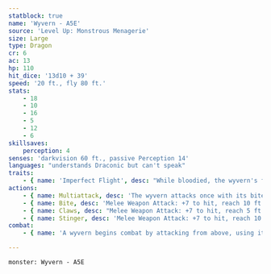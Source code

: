 ```yaml
---
statblock: true
name: 'Wyvern - A5E'
source: 'Level Up: Monstrous Menagerie'
size: Large
type: Dragon
cr: 6
ac: 13
hp: 110
hit_dice: '13d10 + 39'
speed: '20 ft., fly 80 ft.'
stats:
    - 18
    - 10
    - 16
    - 5
    - 12
    - 6
skillsaves:
    perception: 4
senses: 'darkvision 60 ft., passive Perception 14'
languages: "understands Draconic but can't speak"
traits:
    - { name: 'Imperfect Flight', desc: "While bloodied, the wyvern's fly speed is halved, and it can't gain altitude." }
actions:
    - { name: Multiattack, desc: 'The wyvern attacks once with its bite and once with its stinger. While flying, it can use its claws in place of one other attack.' }
    - { name: Bite, desc: 'Melee Weapon Attack: +7 to hit, reach 10 ft., one target. Hit: 13 (2d8 + 4) piercing damage.' }
    - { name: Claws, desc: "Melee Weapon Attack: +7 to hit, reach 5 ft., one target. Hit: 9 (2d4 + 4) slashing damage. If the wyvern is attacking from above, the target is grappled by the wyvern (escape DC 15). While grappling a target in this way, the wyvern's Speed is reduced to 0, it can't use its claws to attack any other creature, and it has advantage on attacks against the target." }
    - { name: Stinger, desc: 'Melee Weapon Attack: +7 to hit, reach 10 ft., one creature. Hit: 11 (2d6 + 4) piercing damage. The target makes a DC 15 Constitution saving throw, taking 24 (7d6) poison damage on a failure or half damage on a success.' }
combat:
    - { name: 'A wyvern begins combat by attacking from above, using its claws and stinger', desc: 'When bloodied, it lands and attacks with its bite and stinger. It flees only if it is blinded, poisoned, or afflicted with some other condition that reduces its combat capacity.' }

---
```

```statblock
monster: Wyvern - A5E
```
